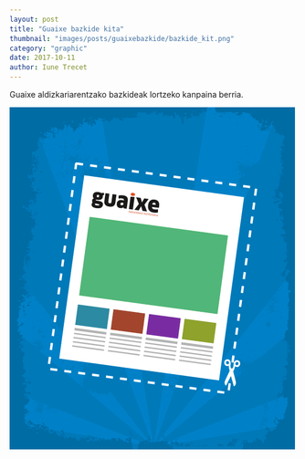 ```yaml
---
layout: post
title: "Guaixe bazkide kita"
thumbnail: "images/posts/guaixebazkide/bazkide_kit.png"
category: "graphic"
date: 2017-10-11
author: Iune Trecet
---
```


Guaixe aldizkariarentzako bazkideak lortzeko kanpaina berria.

<img style="width:auto;" src="/images/posts/guaixebazkide/bazkide_kit.gif" alt="Bazkide kita"/>
